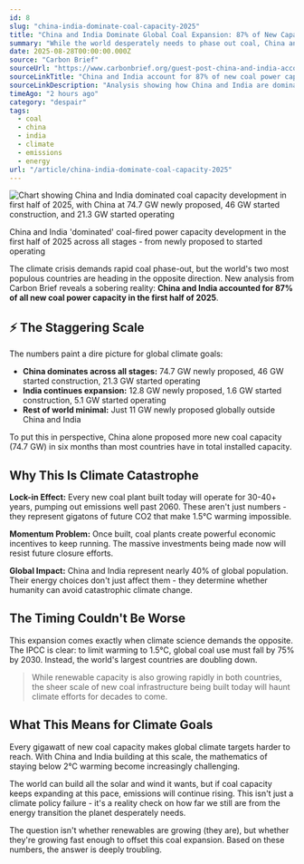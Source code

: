 ```yaml
---
id: 8
slug: "china-india-dominate-coal-capacity-2025"
title: "China and India Dominate Global Coal Expansion: 87% of New Capacity in 2025"
summary: "While the world desperately needs to phase out coal, China and India are moving in the opposite direction. New data shows these two countries account for 87% of all new coal power capacity in the first half of 2025, with China alone responsible for 75 GW of newly proposed plants. This massive expansion locks in decades more emissions just when rapid decarbonization is most critical."
date: 2025-08-28T00:00:00.000Z
source: "Carbon Brief"
sourceUrl: "https://www.carbonbrief.org/guest-post-china-and-india-account-for-87-of-new-coal-power-capacity-so-far-in-2025/?utm_content=bufferd4511&utm_medium=social&utm_source=twitter.com&utm_campaign=buffer"
sourceLinkTitle: "China and India account for 87% of new coal power capacity so far in 2025"
sourceLinkDescription: "Analysis showing how China and India are dominating global coal power expansion in the first half of 2025, accounting for 87% of new capacity."
timeAgo: "2 hours ago"
category: "despair"
tags:
  - coal
  - china
  - india
  - climate
  - emissions
  - energy
url: "/article/china-india-dominate-coal-capacity-2025"
---
```


<div class="article-image">
	<img src="/images/china-india-coal-capacity-2025.webp" alt="Chart showing China and India dominated coal capacity development in first half of 2025, with China at 74.7 GW newly proposed, 46 GW started construction, and 21.3 GW started operating" />
	<p class="image-caption">China and India 'dominated' coal-fired power capacity development in the first half of 2025 across all stages - from newly proposed to started operating</p>
</div>

The climate crisis demands rapid coal phase-out, but the world's two most populous countries are heading in the opposite direction. New analysis from Carbon Brief reveals a sobering reality: **China and India accounted for 87% of all new coal power capacity in the first half of 2025**.

## ⚡ The Staggering Scale

The numbers paint a dire picture for global climate goals:

- **China dominates across all stages:** 74.7 GW newly proposed, 46 GW started construction, 21.3 GW started operating
- **India continues expansion:** 12.8 GW newly proposed, 1.6 GW started construction, 5.1 GW started operating
- **Rest of world minimal:** Just 11 GW newly proposed globally outside China and India

To put this in perspective, China alone proposed more new coal capacity (74.7 GW) in six months than most countries have in total installed capacity.

## Why This Is Climate Catastrophe

**Lock-in Effect:** Every new coal plant built today will operate for 30-40+ years, pumping out emissions well past 2060. These aren't just numbers - they represent gigatons of future CO2 that make 1.5°C warming impossible.

**Momentum Problem:** Once built, coal plants create powerful economic incentives to keep running. The massive investments being made now will resist future closure efforts.

**Global Impact:** China and India represent nearly 40% of global population. Their energy choices don't just affect them - they determine whether humanity can avoid catastrophic climate change.

## The Timing Couldn't Be Worse

This expansion comes exactly when climate science demands the opposite. The IPCC is clear: to limit warming to 1.5°C, global coal use must fall by 75% by 2030. Instead, the world's largest countries are doubling down.

> While renewable capacity is also growing rapidly in both countries, the sheer scale of new coal infrastructure being built today will haunt climate efforts for decades to come.

## What This Means for Climate Goals

Every gigawatt of new coal capacity makes global climate targets harder to reach. With China and India building at this scale, the mathematics of staying below 2°C warming become increasingly challenging.

The world can build all the solar and wind it wants, but if coal capacity keeps expanding at this pace, emissions will continue rising. This isn't just a climate policy failure - it's a reality check on how far we still are from the energy transition the planet desperately needs.

The question isn't whether renewables are growing (they are), but whether they're growing fast enough to offset this coal expansion. Based on these numbers, the answer is deeply troubling.